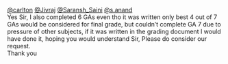 [@carlton](/u/carlton) [@Jivraj](/u/jivraj) [@Saransh_Saini](/u/saransh_saini)
[@s.anand](/u/s.anand)  
Yes Sir, I also completed 6 GAs even tho it was written only best 4 out of 7
GAs would be considered for final grade, but couldn’t complete GA 7 due to
pressure of other subjects, if it was written in the grading document I would
have done it, hoping you would understand Sir, Please do consider our request.  
Thank you